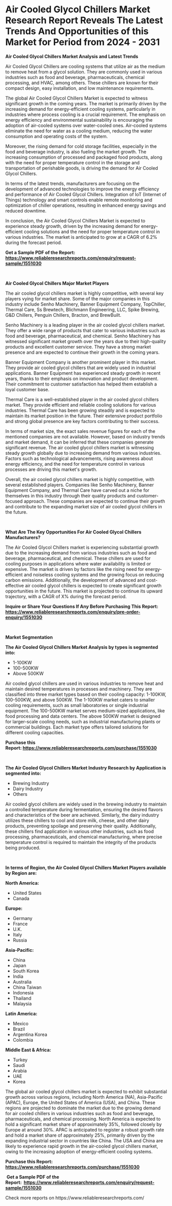 <p><h1>Air Cooled Glycol Chillers Market Research Report Reveals The Latest Trends And Opportunities of this Market for Period from 2024 - 2031</h1></p><p><strong>Air Cooled Glycol Chillers Market Analysis and Latest Trends</strong></p>
<p><p>Air Cooled Glycol Chillers are cooling systems that utilize air as the medium to remove heat from a glycol solution. They are commonly used in various industries such as food and beverage, pharmaceuticals, chemical processing, and HVAC, among others. These chillers are known for their compact design, easy installation, and low maintenance requirements.</p><p>The global Air Cooled Glycol Chillers Market is expected to witness significant growth in the coming years. The market is primarily driven by the increasing demand for energy-efficient cooling systems, particularly in industries where process cooling is a crucial requirement. The emphasis on energy efficiency and environmental sustainability is encouraging the adoption of air-cooled systems over water-cooled ones. Air-cooled systems eliminate the need for water as a cooling medium, reducing the water consumption and operating costs of the system.</p><p>Moreover, the rising demand for cold storage facilities, especially in the food and beverage industry, is also fueling the market growth. The increasing consumption of processed and packaged food products, along with the need for proper temperature control in the storage and transportation of perishable goods, is driving the demand for Air Cooled Glycol Chillers.</p><p>In terms of the latest trends, manufacturers are focusing on the development of advanced technologies to improve the energy efficiency and performance of Air Cooled Glycol Chillers. Integration of IoT (Internet of Things) technology and smart controls enable remote monitoring and optimization of chiller operations, resulting in enhanced energy savings and reduced downtime.</p><p>In conclusion, the Air Cooled Glycol Chillers Market is expected to experience steady growth, driven by the increasing demand for energy-efficient cooling solutions and the need for proper temperature control in various industries. The market is anticipated to grow at a CAGR of 6.2% during the forecast period.</p></p>
<p><strong>Get a Sample PDF of the Report:&nbsp; <a href="https://www.reliableresearchreports.com/enquiry/request-sample/1551030">https://www.reliableresearchreports.com/enquiry/request-sample/1551030</a></strong></p>
<p>&nbsp;</p>
<p><strong>Air Cooled Glycol Chillers Major Market Players</strong></p>
<p><p>The air cooled glycol chillers market is highly competitive, with several key players vying for market share. Some of the major companies in this industry include Senho Machinery, Banner Equipment Company, TopChiller, Thermal Care, Ss Brewtech, Blichmann Engineering, LLC, Spike Brewing, G&D Chillers, Penguin Chillers, Bracton, and BrewBuilt. </p><p>Senho Machinery is a leading player in the air cooled glycol chillers market. They offer a wide range of products that cater to various industries such as food and beverage, pharmaceutical, and chemical. Senho Machinery has witnessed significant market growth over the years due to their high-quality products and excellent customer service. They have a strong market presence and are expected to continue their growth in the coming years.</p><p>Banner Equipment Company is another prominent player in this market. They provide air cooled glycol chillers that are widely used in industrial applications. Banner Equipment has experienced steady growth in recent years, thanks to their emphasis on innovation and product development. Their commitment to customer satisfaction has helped them establish a loyal customer base.</p><p>Thermal Care is a well-established player in the air cooled glycol chillers market. They provide efficient and reliable cooling solutions for various industries. Thermal Care has been growing steadily and is expected to maintain its market position in the future. Their extensive product portfolio and strong global presence are key factors contributing to their success.</p><p>In terms of market size, the exact sales revenue figures for each of the mentioned companies are not available. However, based on industry trends and market demand, it can be inferred that these companies generate significant revenue. The air cooled glycol chillers market is witnessing steady growth globally due to increasing demand from various industries. Factors such as technological advancements, rising awareness about energy efficiency, and the need for temperature control in various processes are driving this market's growth.</p><p>Overall, the air cooled glycol chillers market is highly competitive, with several established players. Companies like Senho Machinery, Banner Equipment Company, and Thermal Care have carved out a niche for themselves in this industry through their quality products and customer-focused approach. These companies are expected to continue their growth and contribute to the expanding market size of air cooled glycol chillers in the future.</p></p>
<p>&nbsp;</p>
<p><strong>What Are The Key Opportunities For Air Cooled Glycol Chillers Manufacturers?</strong></p>
<p><p>The Air Cooled Glycol Chillers market is experiencing substantial growth due to the increasing demand from various industries such as food and beverage, pharmaceutical, and chemical. These chillers are used for cooling purposes in applications where water availability is limited or expensive. The market is driven by factors like the rising need for energy-efficient and noiseless cooling systems and the growing focus on reducing carbon emissions. Additionally, the development of advanced and cost-effective air cooled glycol chillers is expected to create significant growth opportunities in the future. This market is projected to continue its upward trajectory, with a CAGR of X% during the forecast period.</p></p>
<p><strong>Inquire or Share Your Questions If Any Before Purchasing This Report: <a href="https://www.reliableresearchreports.com/enquiry/pre-order-enquiry/1551030">https://www.reliableresearchreports.com/enquiry/pre-order-enquiry/1551030</a></strong></p>
<p>&nbsp;</p>
<p><strong>Market Segmentation</strong></p>
<p><strong>The Air Cooled Glycol Chillers Market Analysis by types is segmented into:</strong></p>
<p><ul><li>1-100KW</li><li>100-500KW</li><li>Above 500KW</li></ul></p>
<p><p>Air cooled glycol chillers are used in various industries to remove heat and maintain desired temperatures in processes and machinery. They are classified into three market types based on their cooling capacity: 1-100KW, 100-500KW, and above 500KW. The 1-100KW market caters to smaller cooling requirements, such as small laboratories or single industrial equipment. The 100-500KW market serves medium-sized applications, like food processing and data centers. The above 500KW market is designed for larger-scale cooling needs, such as industrial manufacturing plants or commercial buildings. Each market type offers tailored solutions for different cooling capacities.</p></p>
<p><strong>Purchase this Report:&nbsp;<a href="https://www.reliableresearchreports.com/purchase/1551030">https://www.reliableresearchreports.com/purchase/1551030</a></strong></p>
<p>&nbsp;</p>
<p><strong>The Air Cooled Glycol Chillers Market Industry Research by Application is segmented into:</strong></p>
<p><ul><li>Brewing Industry</li><li>Dairy Industry</li><li>Others</li></ul></p>
<p><p>Air cooled glycol chillers are widely used in the brewing industry to maintain a controlled temperature during fermentation, ensuring the desired flavors and characteristics of the beer are achieved. Similarly, the dairy industry utilizes these chillers to cool and store milk, cheese, and other dairy products, preventing spoilage and preserving their quality. Additionally, these chillers find application in various other industries, such as food processing, pharmaceuticals, and chemical manufacturing, where precise temperature control is required to maintain the integrity of the products being produced.</p></p>
<p>&nbsp;</p>
<p><strong>In terms of Region, the Air Cooled Glycol Chillers Market Players available by Region are:</strong></p>
<p>
    <p> <strong> North America: </strong>
        <ul>
            <li>United States</li>
            <li>Canada</li>
        </ul>
        </p> 
    <p> <strong> Europe: </strong>
        <ul>
            <li>Germany</li>
            <li>France</li>
            <li>U.K.</li>
            <li>Italy</li>
            <li>Russia</li>
        </ul>
        </p> 
    <p> <strong> Asia-Pacific: </strong>
        <ul>
            <li>China</li>
            <li>Japan</li>
            <li>South Korea</li>
            <li>India</li>
            <li>Australia</li>
            <li>China Taiwan</li>
            <li>Indonesia</li>
            <li>Thailand</li>
            <li>Malaysia</li>
        </ul>
        </p> 
    <p> <strong> Latin America: </strong>
        <ul>
            <li>Mexico</li>
            <li>Brazil</li>
            <li>Argentina Korea</li>
            <li>Colombia</li>
        </ul>
        </p> 
    <p> <strong> Middle East & Africa: </strong>
        <ul>
            <li>Turkey</li>
            <li>Saudi</li>
            <li>Arabia</li>
            <li>UAE</li>
            <li>Korea</li>
        </ul>
    </p>
    </p>
<p><p>The global air cooled glycol chillers market is expected to exhibit substantial growth across various regions, including North America (NA), Asia-Pacific (APAC), Europe, the United States of America (USA), and China. These regions are projected to dominate the market due to the growing demand for air cooled chillers in various industries such as food and beverage, pharmaceuticals, and chemical processing. North America is expected to hold a significant market share of approximately 35%, followed closely by Europe at around 30%. APAC is anticipated to register a robust growth rate and hold a market share of approximately 25%, primarily driven by the expanding industrial sector in countries like China. The USA and China are likely to experience rapid growth in the air-cooled glycol chillers market, owing to the increasing adoption of energy-efficient cooling systems.</p></p>
<p><strong>Purchase this Report: <a href="https://www.reliableresearchreports.com/purchase/1551030">https://www.reliableresearchreports.com/purchase/1551030</a></strong></p>
<p>&nbsp;<strong>Get a Sample PDF of the Report:&nbsp;&nbsp;<a href="https://www.reliableresearchreports.com/enquiry/request-sample/1551030">https://www.reliableresearchreports.com/enquiry/request-sample/1551030</a></strong></p>
<p><strong></strong></p>
<p>Check more reports on https://www.reliableresearchreports.com/</p>